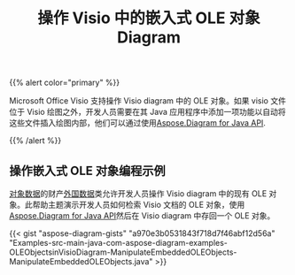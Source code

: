 ﻿---
title: 操作 Visio 中的嵌入式 OLE 对象 Diagram
type: docs
weight: 10
url: /zh/java/manipulate-the-embedded-ole-objects-in-visio-diagram/
description: 本页介绍如何使用 Aspose.Diagram 库操作 ole 对象。
---
{{% alert color="primary" %}}

Microsoft Office Visio 支持操作 Visio diagram 中的 OLE 对象。如果 visio 文件位于 Visio 绘图之外，开发人员需要在其 Java 应用程序中添加一项功能以自动将这些文件插入绘图内部，他们可以通过使用[Aspose.Diagram for Java API](https://products.aspose.com/diagram/java/).

{{% /alert %}}
## **操作嵌入式 OLE 对象编程示例**
[对象数据](https://reference.aspose.com/diagram/java/com.aspose.diagram/foreigndata#ObjectData)的财产[外国数据](https://reference.aspose.com/diagram/java/com.aspose.diagram/foreigndata)类允许开发人员操作 Visio diagram 中的现有 OLE 对象。此帮助主题演示开发人员如何检索 Visio 文档的 OLE 对象，使用[Aspose.Diagram for Java API](https://products.aspose.com/diagram/java)然后在 Visio diagram 中存回一个 OLE 对象。

{{< gist "aspose-diagram-gists" "a970e3b0531843f718d7f46abf12d56a" "Examples-src-main-java-com-aspose-diagram-examples-OLEObjectsinVisioDiagram-ManipulateEmbeddedOLEObjects-ManipulateEmbeddedOLEObjects.java" >}}
